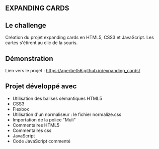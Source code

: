 ## EXPANDING CARDS

## Le challenge

Création du projet expanding cards en HTML5, CSS3 et JavaScript. Les cartes s'étirent au clic de la souris.

## Démonstration

Lien vers le projet : https://aperbet56.github.io/expanding_cards/

## Projet développé avec

- Utilisation des balises sémantiques HTML5
- CSS3
- Flexbox
- Utilisation d'un normaliseur : le fichier normalize.css
- Importation de la police "Muli"
- Commentaires HTML5
- Commentaires css
- JavaScript
- Code JavaScript commenté
